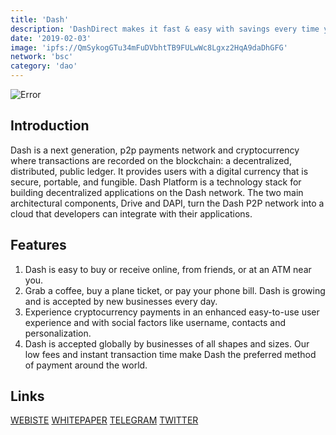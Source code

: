 ```yaml
---
title: 'Dash'
description: 'DashDirect makes it fast & easy with savings every time you spend!'
date: '2019-02-03'
image: 'ipfs://QmSykogGTu34mFuDVbhtTB9FULwWc8Lgxz2HqA9daDhGFG'
network: 'bsc'
category: 'dao'
---
```


![Error](ipfs://QmQevGgUKSxtEorLNu7eBeX6uXimpGccCaGKFay1EE7aHo)

## Introduction

Dash is a next generation, p2p payments network and cryptocurrency where transactions are recorded on the blockchain: a decentralized, distributed, public ledger. It provides users with a digital currency that is secure, portable, and fungible. Dash Platform is a technology stack for building decentralized applications on the Dash network. The two main architectural components, Drive and DAPI, turn the Dash P2P network into a cloud that developers can integrate with their applications.



## Features
1. Dash is easy to buy or receive online, from friends, or at an ATM near you.
2. Grab a coffee, buy a plane ticket, or pay your phone bill. Dash is growing and is accepted by new businesses every day.
3. Experience cryptocurrency payments in an enhanced easy-to-use user experience and with social factors like username, contacts and personalization.
4. Dash is accepted globally by businesses of all shapes and sizes. Our low fees and instant transaction time make Dash the preferred method of payment around the world.


## Links

[WEBISTE](https://www.dash.org/)
[WHITEPAPER](https://docs.dash.org/en/stable/)
[TELEGRAM](https://t.me/dash_chat)
[TWITTER](https://twitter.com/Dashpay)